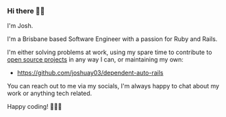 ### Hi there 👋🏽

I'm Josh.

I'm a Brisbane based Software Engineer with a passion for Ruby and Rails.

I'm either solving problems at work, using my spare time to contribute to [open source projects](https://github.com/users/joshuay03/projects/1) in any way I can, or maintaining my own:
- https://github.com/joshuay03/dependent-auto-rails

You can reach out to me via my socials, I'm always happy to chat about my work or anything tech related.

Happy coding! 👨🏽‍💻
